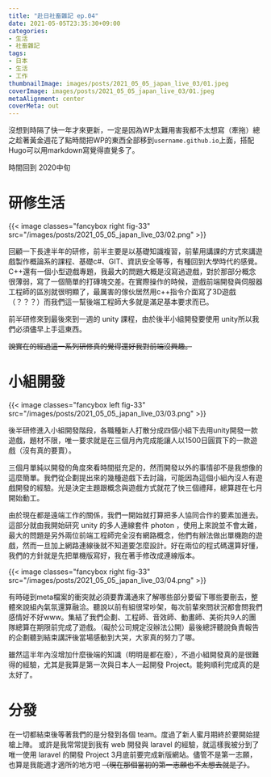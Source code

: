 ```yaml
---
title: "赴日社畜雜記 ep.04"
date: 2021-05-05T23:35:30+09:00
categories:
- 生活
- 社畜雜記
tags:
- 日本
- 生活
- 工作
thumbnailImage: images/posts/2021_05_05_japan_live_03/01.jpeg
coverImage: images/posts/2021_05_05_japan_live_03/01.jpeg
metaAlignment: center
coverMeta: out
---
```

沒想到時隔了快一年才來更新，一定是因為WP太難用害我都不太想寫（牽拖）總之趁著黃金週花了點時間把WP的東西全部移到`username.github.io`上面，搭配Hugo可以用markdown寫覺得直覺多了。

時間回到 2020中旬
<!--more-->

# 研修生活

{{< image classes="fancybox right fig-33" src="/images/posts/2021_05_05_japan_live_03/02.png" >}}

回顧一下長達半年的研修，前半主要是以基礎知識複習，前輩用講課的方式來講遊戲製作概論系的課程、基礎c#、GIT、資訊安全等等，有種回到大學時代的感覺。C++還有一個小型遊戲專題，我最大的問題大概是沒寫過遊戲，對於那部分概念很薄弱，寫了一個簡單的打磚塊交差。在實際操作的時候，遊戲前端開發與伺服器工程師的區別就很明顯了，最厲害的傢伙居然用c++指令介面寫了3D遊戲（？？？）而我們這一幫後端工程師大多就是滿足基本要求而已。

前半研修來到最後來到一週的 unity 課程，由於後半小組開發要使用 unity所以我們必須儘早上手這東西。

~~說實在的經過這一系列研修真的覺得還好我對前端沒興趣。~~

# 小組開發

{{< image classes="fancybox left fig-33" src="/images/posts/2021_05_05_japan_live_03/03.png" >}}

後半研修進入小組開發階段，各職種新人打散分成四個小組下去用unity開發一款遊戲，題材不限，唯一要求就是在三個月內完成能讓人以1500日圓買下的一款遊戲（沒有真的要賣）。

三個月單純以開發的角度來看時間挺充足的，然而開發以外的事情卻不是我想像的這麼簡單。我們從企劃提出來的幾種遊戲下去討論，可能因為這個小組內沒人有遊戲開發的經驗。光是決定主題跟概念與遊戲方式就花了快三個禮拜，總算趕在七月開始動工。

由於現在都是遠端工作的關係，我們一開始就打算把多人協同合作的要素加進去。這部分就由我開始研究 unity 的多人連線套件 photon ，使用上來說並不會太難，最大的問題是另外兩位前端工程師完全沒有網路概念，他們有辦法做出單機跑的遊戲，然而一旦加上網路連線後就不知道要怎麼設計。好在兩位的程式碼還算好懂，我們的方針就是先把單機版寫好，我在著手修改成連線版本。

{{< image classes="fancybox right fig-33" src="/images/posts/2021_05_05_japan_live_03/04.png" >}}

有時碰到meta檔案的衝突就必須要靠溝通來了解哪些部分要留下哪些要刪去，整體來說組內氣氛還算融洽。聽說以前有組很常吵架，每次前輩來問狀況都會問我們感情好不好www。集結了我們企劃、工程師、音效師、動畫師、美術共9人的團隊總算在期限前完成了遊戲。（礙於公司規定沒辦法公開）最後總評聽說負責報告的企劃聽到結束講評後當場感動到大哭，大家真的努力了哪。

雖然這半年內沒增加什麼後端的知識（明明是都在廢），不過小組開發真的是很難得的經驗，尤其是我算是第一次與日本人一起開發 Project。能夠順利完成真的是太好了。

# 分發

在一切都結束後等著我們的是分發到各個 team。度過了新人蜜月期終於要開始提槍上陣。 或許是我常常提到我有 web 開發與 laravel 的經驗，就這樣我被分到了唯一使用 laravel 的開發 Project 3月底前要完成新版網站。儘管不是第一志願，也算是我能適才適所的地方吧 ~~（現在那個當初的第一志願也不太想去就是了）~~。